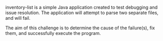 inventory-list is a simple Java application created to test debugging and issue resolution. 
The application will attempt to parse two separate files, and will fail.

The aim of this challenge is to determine the cause of the failure(s), fix them, and successfully execute the program.